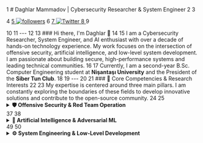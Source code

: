   1 # Daghlar Mammadov | Cybersecurity Researcher & System Engineer
    2 
    3 <p align="left">
    4   <a href="https://github.com/xdaghlar?tab=followers">
    5     <img alt="followers" title="Follow me on Github" src="https://img.shields.io/github/followers/xdaghlar?label=followers&style=social"/></a>
    6   <a href="https://twitter.com/xdaghlar">
    7     <img alt="Twitter" src="https://img.shields.io/twitter/follow/xdaghlar.svg?style=social&label=Follow"/>
    8   </a>
    9 </p>
   10 
   11 ---
   12 
   13 ### Hi there, I'm Daghlar 👋
   14 
   15 I am a Cybersecurity Researcher, System Engineer, and AI enthusiast with over a decade of hands-on technology experience. My work focuses on the intersection of offensive
      security, artificial intelligence, and low-level system development. I am passionate about building secure, high-performance systems and leading technical communities.
   16 
   17 Currently, I am a second-year B.Sc. Computer Engineering student at **Nişantaşı University** and the President of the **Siber Tun Club**.
   18 
   19 ---
   20 
   21 ### 🎯 Core Competencies & Research Interests
   22 
   23 My expertise is centered around three main pillars. I am constantly exploring the boundaries of these fields to develop innovative solutions and contribute to the open-source
      community.
   24 
   25 <details>
   26 <summary><b>🛡 Offensive Security & Red Team Operation</b></summary>
   27 <br>
   28 I specialize in simulating advanced adversaries to identify and mitigate complex security threats. My work includes:
   29 <ul>
   30   <li>Advanced Penetration Testing & Custom Exploit Development</li>
   31   <li>Adversary Emulation & Covert Infrastructure Design (C2)</li>
   32   <li>OSINT Research & Threat Intelligence Analysis</li>
   33   <li>Vulnerability Research & Security Tooling Automation</li>
   34   <li>Incident Response & Proactive Threat Hunting</li>
   35 </ul>
   36 </details>
   37 
   38 <details>
   39 <summary><b>🤖 Artificial Intelligence & Adversarial ML</b></summary>
   40 <br>
   41 I build and secure intelligent systems, with a strong focus on the security implications of AI.
   42 <ul>
   43   <li>Neural Network Architecture & Deep Learning Models</li>
   44   <li>AI Security & Adversarial Machine Learning (Evasion, Poisoning)</li>
   45   - AI-Driven Threat Detection & Defense Mechanisms</li>
   46   <li>Model Optimization & Deployment (TensorFlow, PyTorch)</li>
   47 </ul>
   48 </details>
   49 
   50 <details>
   51 <summary><b>⚙ System Engineering & Low-Level Development</b></summary>
   52 <br>
   53 I have a deep passion for understanding and building systems from the ground up.
   54 <ul>
   55   <li>Operating System Internals & Kernel Programming (Linux)</li>
   56   <li>System Performance Optimization & Custom Driver Development</li>
   57   <li>Custom Web Browser & Rendering Engine Development</li>
   58   <li>Advanced Linux/Unix-Based System Administration</li>
   59 </ul>

